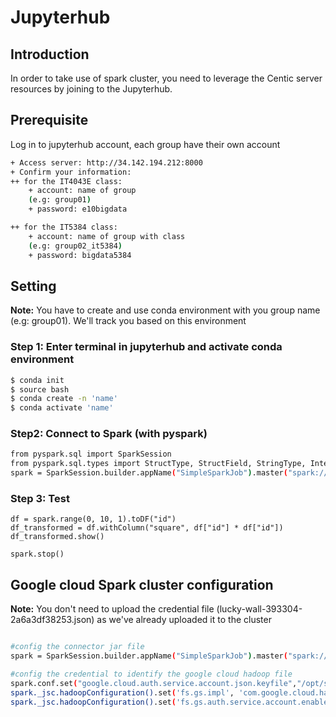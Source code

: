 # Jupyterhub
## Introduction
In order to take use of spark cluster, you need to leverage the Centic server resources by joining to the Jupyterhub. 

## Prerequisite
Log in to jupyterhub account, each group have their own account
```bash
+ Access server: http://34.142.194.212:8000
+ Confirm your information:
++ for the IT4043E class:
    + account: name of group
    (e.g: group01)
    + password: e10bigdata

++ for the IT5384 class:
    + account: name of group with class
    (e.g: group02_it5384)
    + password: bigdata5384


```
## Setting
**Note:**  You have to create and use conda environment with you group name (e.g: group01). We'll track you based on this environment

### Step 1: Enter  terminal in jupyterhub and activate conda environment
```bash
$ conda init
$ source bash
$ conda create -n 'name'
$ conda activate 'name'
```
### Step2: Connect to Spark (with pyspark)
```bash
from pyspark.sql import SparkSession
from pyspark.sql.types import StructType, StructField, StringType, IntegerType
spark = SparkSession.builder.appName("SimpleSparkJob").master("spark://34.142.194.212:7077").getOrCreate()
```

### Step 3: Test
```
df = spark.range(0, 10, 1).toDF("id")
df_transformed = df.withColumn("square", df["id"] * df["id"])
df_transformed.show()

spark.stop()
```



## Google cloud Spark cluster  configuration
**Note:**  You don't need to upload the credential file (lucky-wall-393304-2a6a3df38253.json) as we've already uploaded it to the cluster

```bash

#config the connector jar file
spark = SparkSession.builder.appName("SimpleSparkJob").master("spark://34.142.194.212:7077").config("spark.jars", "/opt/spark/jars/gcs-connector-latest-hadoop2.jar").getOrCreate()

#config the credential to identify the google cloud hadoop file 
spark.conf.set("google.cloud.auth.service.account.json.keyfile","/opt/spark/lucky-wall-393304-2a6a3df38253.json")
spark._jsc.hadoopConfiguration().set('fs.gs.impl', 'com.google.cloud.hadoop.fs.gcs.GoogleHadoopFileSystem')
spark._jsc.hadoopConfiguration().set('fs.gs.auth.service.account.enable', 'true')
```




